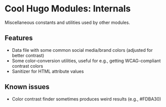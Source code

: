 # Cool Hugo Modules: Internals
Miscellaneous constants and utilities used by other modules.

## Features
- Data file with some common social media/brand colors (adjusted for better contrast)
- Some color-conversion utilities, useful for e.g., getting WCAG-compliant contrast colors
- Sanitizer for HTML attribute values

## Known issues
- Color contrast finder sometimes produces weird results (e.g., #FDBA30)
